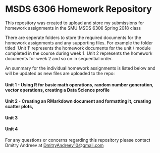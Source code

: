 # MSDS 6306 Homework Repository
This repository was created to upload and store my submissions for homework assignments in the SMU MSDS 6306 Spring 2018 class

There are seperate folders to store the required documents for the homework assignments and any supporting files. For example the folder titled 'Unit 1' represents the homework documents for the unit / module completed in the course during week 1. Unit 2 represents the homework documents for week 2 and so on in sequential order.

An summary for the individual homework assignments is listed below and will be updated as new files are uploaded to the repo:

#### Unit 1 - Using R for basic math operations, random number generation, vector operations, creating a Data Science profile

#### Unit 2 - Creating an RMarkdown document and formatting it, creating scatter plots, 

#### Unit 3

#### Unit 4

For any questions or concerns regarding this repository please contact Dmitry Andreev at DmitryAndreev10@gmail.com
